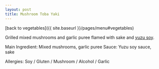 ```yaml
---
layout: post
title: Mushroom Toba Yaki
---
```


[back to vegetables]({{ site.baseurl }}/pages/menu#vegetables)

Grilled mixed mushrooms and garlic puree flamed with sake and [yuzu soy](../sauces/yuzu-soy-sauce.md).

Main Ingredient: Mixed mushrooms, garlic puree Sauce: Yuzu soy sauce, sake

Allergies: Soy / Gluten / Mushroom / Alcohol / Garlic